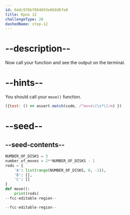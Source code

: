 ```yaml
---
id: 64dc976bf864693e668d67e8
title: Крок 12
challengeType: 20
dashedName: step-12
---
```


# --description--

Now call your function and see the output on the terminal.

# --hints--

You should call your `move()` function.

```js
({test: () => assert.match(code, /^move\(\s*\)/m) })
```

# --seed--

## --seed-contents--

```py
NUMBER_OF_DISKS = 3
number_of_moves = 2**NUMBER_OF_DISKS - 1
rods = {
    'A': list(range(NUMBER_OF_DISKS, 0, -1)),
    'B': [],
    'C': []
}
def move():
    print(rods)
--fcc-editable-region--

--fcc-editable-region--
```
